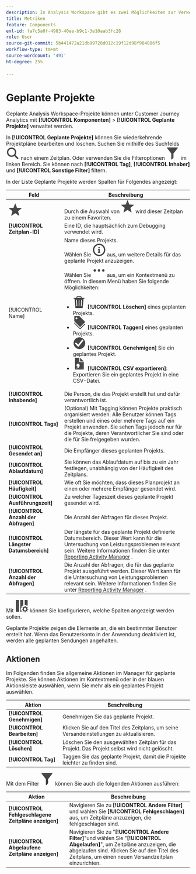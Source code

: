 ```yaml
---
description: In Analysis Workspace gibt es zwei Möglichkeiten zur Verwendung von Metriken.
title: Metriken
feature: Components
exl-id: fa7c5a0f-4983-40ee-b9c1-3e10aab3fc28
role: User
source-git-commit: 5b441472a21db99728d012c19f12d98f984086f5
workflow-type: tm+mt
source-wordcount: '491'
ht-degree: 25%

---
```


# Geplante Projekte

Geplante Analysis Workspace-Projekte können unter Customer Journey Analytics mit **[!UICONTROL Komponenten]** > **[!UICONTROL Geplante Projekte]** verwaltet werden.

In **[!UICONTROL Geplante Projekte]** können Sie wiederkehrende Projektpläne bearbeiten und löschen. Suchen Sie mithilfe des Suchfelds ![Suchen](/help/assets/icons/Search.svg) nach einem Zeitplan. Oder verwenden Sie die Filteroptionen ![Filter](/help/assets/icons/Filter.svg) im linken Bereich. Sie können nach **[!UICONTROL Tag]**, **[!UICONTROL Inhaber]** und **[!UICONTROL Sonstige Filter]** filtern.

In der Liste Geplante Projekte werden Spalten für Folgendes angezeigt:

| Feld | Beschreibung |
| --- | --- |
| ![Stern](/help/assets/icons/Star.svg) | Durch die Auswahl von ![Stern](/help/assets/icons/Star.svg) wird dieser Zeitplan zu einem Favoriten. |
| **[!UICONTROL Zeitplan-ID]** | Eine ID, die hauptsächlich zum Debugging verwendet wird. |
| [!UICONTROL Name] | Name dieses Projekts.<br/>Wählen Sie ![InfoOutline](/help/assets/icons/InfoOutline.svg) aus, um weitere Details für das geplante Projekt anzuzeigen.<br/>Wählen Sie ![Mehr](/help/assets/icons/More.svg) aus, um ein Kontextmenü zu öffnen. In diesem Menü haben Sie folgende Möglichkeiten:<ul><li>![Löschen](/help/assets/icons/Delete.svg) **[!UICONTROL Löschen]** eines geplanten Projekts.</li><li>![Beschriftungen](/help/assets/icons/Labels.svg) **[!UICONTROL Taggen]** eines geplanten Projekts.</li><li>![CheckmarkCircle](/help/assets/icons/CheckmarkCircle.svg) **[!UICONTROL Genehmigen]** Sie ein geplantes Projekt.</li><li>![FileCSV](/help/assets/icons/FileCSV.svg) **[!UICONTROL CSV exportieren]**: Exportieren Sie ein geplantes Projekt in eine CSV-Datei.</li></ul> |
| **[!UICONTROL Inhabende]** | Die Person, die das Projekt erstellt hat und dafür verantwortlich ist. |
| **[!UICONTROL Tags]** | (Optional) Mit Tagging können Projekte praktisch organisiert werden. Alle Benutzer können Tags erstellen und eines oder mehrere Tags auf ein Projekt anwenden. Sie sehen Tags jedoch nur für die Projekte, deren Verantwortlicher Sie sind oder die für Sie freigegeben wurden. |
| **[!UICONTROL Gesendet an]** | Die Empfänger dieses geplanten Projekts. |
| **[!UICONTROL Ablaufdatum]** | Sie können das Ablaufdatum auf bis zu ein Jahr festlegen, unabhängig von der Häufigkeit des Zeitplans. |
| **[!UICONTROL Häufigkeit]** | Wie oft Sie möchten, dass dieses Planprojekt an einen oder mehrere Empfänger gesendet wird. |
| **[!UICONTROL Ausführungszeit]** | Zu welcher Tageszeit dieses geplante Projekt gesendet wird.  |
| **[!UICONTROL Anzahl der Abfragen]** | Die Anzahl der Abfragen für dieses Projekt. |
| **[!UICONTROL Längster Datumsbereich]** | Der längste für das geplante Projekt definierte Datumsbereich. Dieser Wert kann für die Untersuchung von Leistungsproblemen relevant sein. Weitere Informationen finden Sie unter [Reporting Activity Manager](/help/reporting-activity-manager/reporting-activity-overview.md) . |
| **[!UICONTROL Anzahl der Abfragen]** | Die Anzahl der Abfragen, die für das geplante Projekt ausgeführt werden. Dieser Wert kann für die Untersuchung von Leistungsproblemen relevant sein. Weitere Informationen finden Sie unter [Reporting Activity Manager](/help/reporting-activity-manager/reporting-activity-overview.md) . |

Mit ![ColumnSetting](/help/assets/icons/ColumnSetting.svg) können Sie konfigurieren, welche Spalten angezeigt werden sollen.

Geplante Projekte zeigen die Elemente an, die ein bestimmter Benutzer erstellt hat. Wenn das Benutzerkonto in der Anwendung deaktiviert ist, werden alle geplanten Sendungen angehalten.



## Aktionen

Im Folgenden finden Sie allgemeine Aktionen im Manager für geplante Projekte. Sie können Aktionen im Kontextmenü oder in der blauen Aktionsleiste auswählen, wenn Sie mehr als ein geplantes Projekt auswählen.

| Aktion | Beschreibung |
|---|---|
| **[!UICONTROL Genehmigen]** | Genehmigen Sie das geplante Projekt. |
| **[!UICONTROL Bearbeiten]** | Klicken Sie auf den Titel des Zeitplans, um seine Versandeinstellungen zu aktualisieren. |
| **[!UICONTROL Löschen]** | Löschen Sie den ausgewählten Zeitplan für das Projekt. Das Projekt selbst wird nicht gelöscht. |
| **[!UICONTROL Tag]** | Taggen Sie das geplante Projekt, damit die Projekte leichter zu finden sind. |

Mit dem Filter ![Filter](/help/assets/icons/Filter.svg) können Sie auch die folgenden Aktionen ausführen:

| Aktion | Beschreibung |
|---|---|
| **[!UICONTROL Fehlgeschlagene Zeitpläne anzeigen]** | Navigieren Sie zu **[!UICONTROL Andere Filter]** und wählen Sie **[!UICONTROL Fehlgeschlagen]** aus, um Zeitpläne anzuzeigen, die fehlgeschlagen sind. |
| **[!UICONTROL Abgelaufene Zeitpläne anzeigen]** | Navigieren Sie zu &quot;**[!UICONTROL Andere Filter]**&quot;und wählen Sie &quot;**[!UICONTROL Abgelaufen]**&quot;, um Zeitpläne anzuzeigen, die abgelaufen sind. Klicken Sie auf den Titel des Zeitplans, um einen neuen Versandzeitplan einzurichten. |

